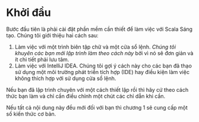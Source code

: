 # Khởi đầu

Bước đầu tiên là phải cài đặt phần mềm cần thiết để làm việc với Scala Sáng tạo. Chúng tôi giới thiệu hai cách sau:

1. Làm việc với một trình biên tập chữ và một cửa sổ lệnh. *Chúng tôi khuyên các bạn mới lập trình làm theo cách này* bởi vì nó sẽ đơn giản và ít chi tiết phải lưu tâm.
2. Làm việc với IntelliJ IDEA. Chúng tôi gợi ý cách này cho các bạn đã thạo sử dụng một môi trường phát triển tích hợp (IDE) hay điều kiện làm việc không thích hợp với sử dụng cửa sổ lệnh.

Nếu bạn đã lập trình chuyên với một cách thiết lập rồi thì hãy cứ theo cách thức bạn làm và chỉ cần điều chỉnh một chút các chỉ dẫn khi cần.

Nếu tất cả nội dung này đều mới đối với bạn thì chương 1 sẽ cung cấp một số kiến thức cơ bản.
